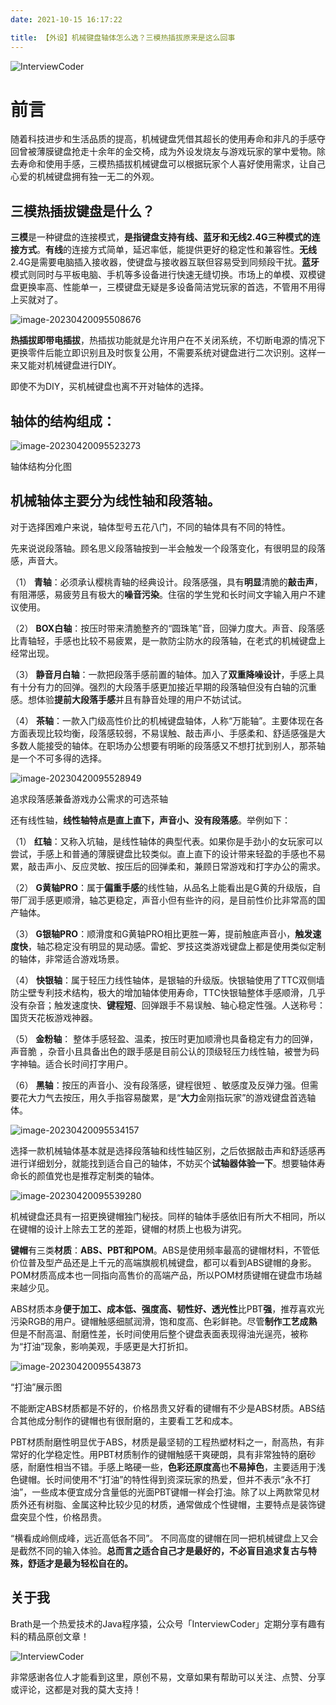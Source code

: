 ```yaml
---
date: 2021-10-15 16:17:22

title: 【外设】机械键盘轴体怎么选？三模热插拔原来是这么回事
---
```


![InterviewCoder](https://brath4.oss-cn-shenzhen.aliyuncs.com/picgo/%E6%89%AB%E7%A0%81_%E6%90%9C%E7%B4%A2%E8%81%94%E5%90%88%E4%BC%A0%E6%92%AD%E6%A0%B7%E5%BC%8F-%E6%A0%87%E5%87%86%E8%89%B2%E7%89%88.png)

# 前言		

​		随着科技进步和生活品质的提高，机械键盘凭借其超长的使用寿命和非凡的手感夺回曾被薄膜键盘抢走十余年的金交椅，成为外设发烧友与游戏玩家的掌中爱物。除去寿命和使用手感，三模热插拔机械键盘可以根据玩家个人喜好使用需求，让自己心爱的机械键盘拥有独一无二的外观。

## 三模热插拔键盘是什么？

**三模**是一种键盘的连接模式，**是指键盘支持有线、蓝牙和无线2.4G三种模式的连接方式**。**有线**的连接方式简单，延迟率低，能提供更好的稳定性和兼容性。**无线**2.4G是需要电脑插入接收器，使键盘与接收器互联但容易受到同频段干扰。**蓝牙**模式则同时与平板电脑、手机等多设备进行快速无缝切换。市场上的单模、双模键盘更换率高、性能单一，三模键盘无疑是多设备简洁党玩家的首选，不管用不用得上买就对了。

![image-20230420095508676](https://brath4.oss-cn-shenzhen.aliyuncs.com/picgo/image-20230420095508676.png)



**热插拔即带电插拔**，热插拔功能就是允许用户在不关闭系统，不切断电源的情况下更换零件后能立即识别且及时恢复公用，不需要系统对键盘进行二次识别。这样一来又能对机械键盘进行DIY。

即使不为DIY，买机械键盘也离不开对轴体的选择。

## 轴体的结构组成：

![image-20230420095523273](https://brath4.oss-cn-shenzhen.aliyuncs.com/picgo/image-20230420095523273.png)

轴体结构分化图

## 机械轴体主要分为线性轴和段落轴。

对于选择困难户来说，轴体型号五花八门，不同的轴体具有不同的特性。

先来说说段落轴。顾名思义段落轴按到一半会触发一个段落变化，有很明显的段落感，声音大。

（1） **青轴**：必须承认樱桃青轴的经典设计。段落感强，具有**明显**清脆的**敲击声**，有阻滞感，易疲劳且有极大的**噪音污染**。住宿的学生党和长时间文字输入用户不建议使用。

（2） **BOX白轴**：按压时带来清脆整齐的“圆珠笔”音，回弹力度大。声音、段落感比青轴轻，手感也比较不易疲累，是一款防尘防水的段落轴，在老式的机械键盘上经常出现。

（3） **静音月白轴**：一款把段落手感前置的轴体。加入了**双重降噪设计**，手感上具有十分有力的回弹。强烈的大段落手感更加接近早期的段落轴但没有白轴的沉重感。想体验**提前大段落手感**并且有静音处理的用户不妨试试。

（4） **茶轴**：一款入门级高性价比的机械键盘轴体，人称“万能轴”。主要体现在各方面表现比较均衡，段落感较弱，不易误触、敲击声小、手感柔和、舒适感强是大多数人能接受的轴体。在职场办公想要有明晰的段落感又不想打扰到别人，那茶轴是一个不可多得的选择。

![image-20230420095528949](https://brath4.oss-cn-shenzhen.aliyuncs.com/picgo/image-20230420095528949.png)

追求段落感兼备游戏办公需求的可选茶轴

还有线性轴，**线性轴特点是直上直下，声音小、没有段落感**。举例如下：

（1） **红轴**：又称入坑轴，是线性轴体的典型代表。如果你是手劲小的女玩家可以尝试，手感上和普通的薄膜键盘比较类似。直上直下的设计带来轻盈的手感也不易累，敲击声小、反应灵敏、按压后的回弹柔和，兼顾日常游戏和打字办公的需求。

（2） **G黄轴PRO**：属于**偏重手感**的线性轴，从品名上能看出是G黄的升级版，自带厂润手感更顺滑，轴芯更稳定，声音小但有些许的闷，是目前性价比非常高的国产轴体。

（3） **G银轴PRO**：顺滑度和G黄轴PRO相比更胜一筹，提前触底声音小，**触发速度快**，轴芯稳定没有明显的晃动感。雷蛇、罗技这类游戏键盘上都是使用类似定制的轴体，非常适合游戏场景。

（4） **快银轴**：属于轻压力线性轴体，是银轴的升级版。快银轴使用了TTC双侧墙防尘壁专利技术结构，极大的增加轴体使用寿命，TTC快银轴整体手感顺滑，几乎没有杂音；触发速度快、**键程短**、回弹跟手不易误触、轴心稳定性强。人送称号：国货天花板游戏神器。

（5） **金粉轴**： 整体手感轻盈、温柔，按压时更加顺滑也具备稳定有力的回弹，声音脆 ，杂音小且具备出色的跟手感是目前公认的顶级轻压力线性轴，被誉为码字神轴。适合长时间打字用户。

（6） **黑轴**：按压的声音小、没有段落感，键程很短 、敏感度及反弹力强。但需要花大力气去按压，用久手指容易酸累，是“**大力**金刚指玩家”的游戏键盘首选轴体。

![image-20230420095534157](https://brath4.oss-cn-shenzhen.aliyuncs.com/picgo/image-20230420095534157.png)



选择一款机械轴体基本就是选择段落轴和线性轴区别，之后依据敲击声和舒适感再进行详细划分，就能找到适合自己的轴体，不妨买个**试轴器体验一下**。想要轴体寿命长的颜值党也是推荐定制类的轴体。

![image-20230420095539280](https://brath4.oss-cn-shenzhen.aliyuncs.com/picgo/image-20230420095539280.png)



机械键盘还具有一招更换键帽独门秘技。同样的轴体手感依旧有所大不相同，所以在键帽的设计上除去工艺的差距，键帽的材质上也极为讲究。

**键帽**有三类**材质**：**ABS、PBT和POM**。ABS是使用频率最高的键帽材料，不管低价位普及型产品还是上千元的高端旗舰机械键盘，都可以看到ABS键帽的身影。POM材质高成本也一同指向高售价的高端产品，所以POM材质键帽在键盘市场越来越少见。

ABS材质本身**便于加工、成本低、强度高、韧性好、透光性**比PBT**强**，推荐喜欢光污染RGB的用户。键帽触感细腻润滑，饱和度高、色彩鲜艳。尽管**制作工艺成熟**但是不耐高温、耐磨性差，长时间使用后整个键盘表面表现得油光逞亮，被称为“打油”现象，影响美观，手感更是大打折扣。

![image-20230420095543873](https://brath4.oss-cn-shenzhen.aliyuncs.com/picgo/image-20230420095543873.png)

“打油”展示图

不能断定ABS材质都是不好的，价格昂贵又好看的键帽有不少是ABS材质。ABS结合其他成分制作的键帽也有很耐磨的，主要看工艺和成本。

PBT材质耐磨性明显优于ABS，材质是最坚韧的工程热塑材料之一，耐高热，有非常好的化学稳定性。用PBT材质制作的键帽触感干爽硬朗，具有非常独特的磨砂感，耐磨性相当不错。手感上略硬一些，**色彩还原度高**也**不易掉色**，主要适用于浅色键帽。长时间使用不“打油”的特性得到资深玩家的热爱，但并不表示“永不打油”，一些成本便宜成分含量低的光面PBT键帽一样会打油。除了以上两款常见材质外还有树脂、金属这种比较少见的材质，通常做成个性键帽，主要特点是装饰键盘突显个性，价格昂贵。

“横看成岭侧成峰，远近高低各不同”。 不同高度的键帽在同一把机械键盘上又会是截然不同的输入体验。**总而言之适合自己才是最好的，不必盲目追求复古与特殊，舒适才是最为轻松自在的。**

## 关于我

Brath是一个热爱技术的Java程序猿，公众号「InterviewCoder」定期分享有趣有料的精品原创文章！

![InterviewCoder](https://brath4.oss-cn-shenzhen.aliyuncs.com/picgo/%E4%BA%8C%E7%BB%B4%E7%A0%81plus.png)

非常感谢各位人才能看到这里，原创不易，文章如果有帮助可以关注、点赞、分享或评论，这都是对我的莫大支持！
